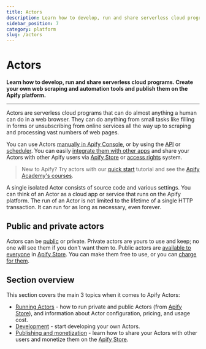```yaml
---
title: Actors
description: Learn how to develop, run and share serverless cloud programs. Create your own web scraping and automation tools and publish them on the Apify platform.
sidebar_position: 7
category: platform
slug: /actors
---
```


# Actors

**Learn how to develop, run and share serverless cloud programs. Create your own web scraping and automation tools and publish them on the Apify platform.**

---

Actors are serverless cloud programs that can do almost anything a human can do in a web browser. They can do anything from small tasks like filling in forms or unsubscribing from online services all the way up to scraping and processing vast numbers of web pages.

You can use Actors [manually in Apify Console](https://console.apify.com/actors), or by using the [API](/api/v2) or [scheduler](../schedules.md). You can easily [integrate them with other apps](../integrations/index.md) and share your Actors with other Apify users via [Apify Store](https://apify.com/store) or [access rights](./access-rights) system.

> New to Apify? Try actors with our [quick start](../index.mdx) tutorial and see the [Apify Academy's courses](/academy).

A single isolated Actor consists of source code and various settings. You can think of an Actor as a cloud app or service that runs on the Apify platform. The run of an Actor is not limited to the lifetime of a single HTTP transaction. It can run for as long as necessary, even forever.

## Public and private actors

Actors can be [public](./actors/running/actors-in-store) or private. Private actors are yours to use and keep; no one will see them if you don't want them to. Public actors are [available to everyone](./running/store.md) in [Apify Store](https://apify.com/store). You can make them free to use, or you can [charge for them](https://blog.apify.com/make-regular-passive-income-developing-web-automation-actors-b0392278d085/).

## Section overview

This section covers the main 3 topics when it comes to Apify Actors:

- [Running Actors](./actors/running) - how to run private and public Actors (from [Apify Store](https://apify.com/store)), and information about Actor configuration, pricing, and usage cost.
- [Development](./actors/development) - start developing your own Actors.
- [Publishing and monetization](./actors/publishing) - learn how to share your Actors with other users and monetize them on the [Apify Store](https://apify.com/store).

